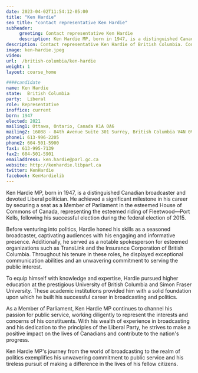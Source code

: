 ```yaml
---
date: 2023-04-02T11:54:12-05:00
title: "Ken Hardie"
seo_title: "contact representative Ken Hardie"
subheader:
     greeting: Contact representative Ken Hardie
     description: Ken Hardie MP, born in 1947, is a distinguished Canadian broadcaster and devoted Liberal politician. He achieved a significant milestone in his career by securing a seat as a Member of Parliament in the esteemed House of Commons of Canada, representing the esteemed riding of Fleetwood—Port Kells, following his successful election during the federal election of 2015.
description: Contact representative Ken Hardie of British Columbia. Contact information for Ken Hardie includes email address, phone number, and mailing address.
image: ken-hardie.jpeg
video:
url:  /british-columbia/ken-hardie
weight: 1
layout: course_home

####candidate
name: Ken Hardie
state:	British Columbia
party:	Liberal
role: Representative
inoffice: current
born: 1947
elected: 2021
mailing1: Ottawa, Ontario, Canada K1A 0A6
mailing2: 16088 - 84th Avenue Suite 301 Surrey, British Columbia V4N 0V9
phone1: 613-996-2205
phone2: 604-501-5900
fax1: 613-995-7139
fax2: 604-501-5901
emailaddress: ken.hardie@parl.gc.ca
website: http://kenhardie.libparl.ca
twitter: KenHardie
facebook: KenHardielib
---
```


Ken Hardie MP, born in 1947, is a distinguished Canadian broadcaster and devoted Liberal politician. He achieved a significant milestone in his career by securing a seat as a Member of Parliament in the esteemed House of Commons of Canada, representing the esteemed riding of Fleetwood—Port Kells, following his successful election during the federal election of 2015.

Before venturing into politics, Hardie honed his skills as a seasoned broadcaster, captivating audiences with his engaging and informative presence. Additionally, he served as a notable spokesperson for esteemed organizations such as TransLink and the Insurance Corporation of British Columbia. Throughout his tenure in these roles, he displayed exceptional communication abilities and an unwavering commitment to serving the public interest.

To equip himself with knowledge and expertise, Hardie pursued higher education at the prestigious University of British Columbia and Simon Fraser University. These academic institutions provided him with a solid foundation upon which he built his successful career in broadcasting and politics.

As a Member of Parliament, Ken Hardie MP continues to channel his passion for public service, working diligently to represent the interests and concerns of his constituents. With his wealth of experience in broadcasting and his dedication to the principles of the Liberal Party, he strives to make a positive impact on the lives of Canadians and contribute to the nation's progress.

Ken Hardie MP's journey from the world of broadcasting to the realm of politics exemplifies his unwavering commitment to public service and his tireless pursuit of making a difference in the lives of his fellow citizens.
